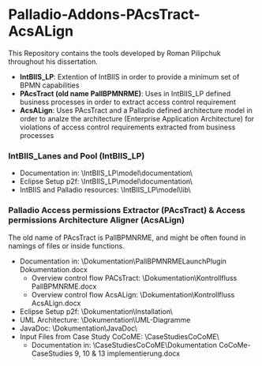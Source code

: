 # Palladio-Addons-PAcsTract-AcsALign

This Repository contains the tools developed by Roman Pilipchuk throughout his dissertation.
* **IntBIIS_LP**: Extention of IntBIIS in order to provide a minimum set of BPMN capabilities
* **PAcsTract (old name PallBPMNRME)**: Uses in IntBIIS_LP defined business processes in order to extract access control requirement
* **AcsALign**: Uses PAcsTract and a Palladio defined architecture model in order to analze the architecture (Enterprise Application Architecture) for violations of access control requirements extracted from business processes

### IntBIIS_Lanes and Pool (IntBIIS_LP)

* Documentation in: \IntBIIS_LP\model\documentation\
* Eclipse Setup p2f: \IntBIIS_LP\model\documentation\
* IntBIIS and Palladio resources:  \IntBIIS_LP\model\lib\


### Palladio Access permissions Extractor (PAcsTract) & Access permissions Architecture Aligner (AcsALign)

The old name of PAcsTract is PallBPMNRME, and might be often found in namings of files or inside functions.

* Documentation in: \Dokumentation\PallBPMNRMELaunchPlugin Dokumentation.docx
  * Overview control flow PACsTract: \Dokumentation\Kontrollfluss PallBPMNRME.docx
  * Overview control flow AcsALign: \Dokumentation\Kontrollfluss AcsALign.docx
* Eclipse Setup p2f: \Dokumentation\Installation\
* UML Architecture: \Dokumentation\UML-Diagramme
* JavaDoc: \Dokumentation\JavaDoc\
* Input Files from Case Study CoCoME: \CaseStudiesCoCoME\
  * Documentation in: \CaseStudiesCoCoME\Dokumentation CoCoMe-CaseStudies 9, 10 & 13 implementierung.docx

